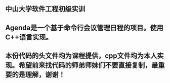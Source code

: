 ## 中山大学软件工程初级实训

## Agenda是一个基于命令行会议管理日程的项目。使用C++语言实现。

## 本份代码的头文件均为课程提供，cpp文件均为本人实现。希望前来找代码的师弟师妹们不要直接复制，最重要的是理解，谢谢！

